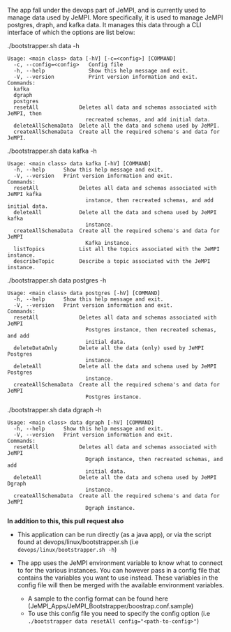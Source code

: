 The app fall under the devops part of JeMPI, and is currently used to manage data used by JeMPI. More specifically, it is used to manage JeMPI postgres, draph, and kafka data. It manages this data through a CLI interface of which the options are list below:

./bootstrapper.sh data -h
```
Usage: <main class> data [-hV] [-c=<config>] [COMMAND]
  -c, --config=<config>   Config file
  -h, --help              Show this help message and exit.
  -V, --version           Print version information and exit.
Commands:
  kafka
  dgraph
  postgres
  resetAll             Deletes all data and schemas associated with JeMPI, then
                         recreated schemas, and add initial data.
  deleteAllSchemaData  Delete all the data and schema used by JeMPI.
  createAllSchemaData  Create all the required schema's and data for JeMPI.
```

./bootstrapper.sh data kafka -h
```
Usage: <main class> data kafka [-hV] [COMMAND]
  -h, --help      Show this help message and exit.
  -V, --version   Print version information and exit.
Commands:
  resetAll             Deletes all data and schemas associated with JeMPI kafka
                         instance, then recreated schemas, and add initial data.
  deleteAll            Delete all the data and schema used by JeMPI kafka
                         instance.
  createAllSchemaData  Create all the required schema's and data for JeMPI
                         Kafka instance.
  listTopics           List all the topics associated with the JeMPI instance.
  describeTopic        Describe a topic associated with the JeMPI instance.
```

./bootstrapper.sh data postgres -h
```
Usage: <main class> data postgres [-hV] [COMMAND]
  -h, --help      Show this help message and exit.
  -V, --version   Print version information and exit.
Commands:
  resetAll             Deletes all data and schemas associated with JeMPI
                         Postgres instance, then recreated schemas, and add
                         initial data.
  deleteDataOnly       Delete all the data (only) used by JeMPI Postgres
                         instance.
  deleteAll            Delete all the data and schema used by JeMPI Postgres
                         instance.
  createAllSchemaData  Create all the required schema's and data for JeMPI
                         Postgres instance.
```

./bootstrapper.sh data dgraph -h
```
Usage: <main class> data dgraph [-hV] [COMMAND]
  -h, --help      Show this help message and exit.
  -V, --version   Print version information and exit.
Commands:
  resetAll             Deletes all data and schemas associated with JeMPI
                         Dgraph instance, then recreated schemas, and add
                         initial data.
  deleteAll            Delete all the data and schema used by JeMPI Dgraph
                         instance.
  createAllSchemaData  Create all the required schema's and data for JeMPI
                         Dgraph instance.
```


**In addition to this, this pull request also**

- This application can be run directly (as a java app), or via the script found at devops/linux/bootstrapper.sh (i.e `devops/linux/bootstrapper.sh -h`)

- The app uses the JeMPI environment variable to know what to connect to for the various instances. You can however pass in a config file that contains the variables you want to use instead. These variables in the config file will then be merged with the available environment variables.
    - A sample to the config format can be found here (JeMPI_Apps/JeMPI_Bootstrapper/boostrap.conf.sample)
    - To use this config file you need to specify the config option (i.e `./bootstrapper data resetAll config="<path-to-config>"`)

